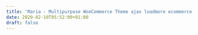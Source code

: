 ```yaml
---
title: 'Maria - Multipurpose WooCommerce Theme ajax loadmore ecommerce'
date: 2020-02-10T05:52:00+01:00
draft: false
---
```


